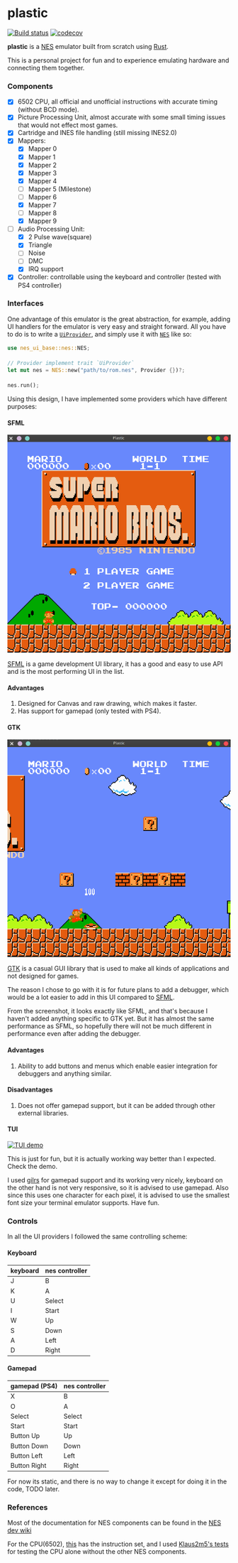 # plastic

[![Build status](https://github.com/Amjad50/plastic/workflows/Rust/badge.svg)](https://actions-badge.atrox.dev/Amjad50/plastic/goto)
[![codecov](https://codecov.io/gh/Amjad50/plastic/branch/master/graph/badge.svg)](https://codecov.io/gh/Amjad50/plastic)

**plastic** is a [NES][NES-wiki] emulator built from scratch using [Rust][Rust].

This is a personal project for fun and to experience emulating hardware and connecting them together.

### Components
- [x] 6502 CPU, all official and unofficial instructions with accurate timing (without BCD mode).
- [x] Picture Processing Unit, almost accurate with some small timing issues that would not effect most games.
- [x] Cartridge and INES file handling (still missing INES2.0)
- [x] Mappers:
  - [x] Mapper 0
  - [x] Mapper 1
  - [x] Mapper 2
  - [x] Mapper 3
  - [x] Mapper 4
  - [ ] Mapper 5 (Milestone)
  - [ ] Mapper 6
  - [x] Mapper 7
  - [ ] Mapper 8
  - [x] Mapper 9
- [ ] Audio Processing Unit:
  - [x] 2 Pulse wave(square)
  - [x] Triangle
  - [ ] Noise
  - [ ] DMC
  - [x] IRQ support
- [x] Controller:
  controllable using the keyboard and controller (tested with PS4 controller)

### Interfaces
One advantage of this emulator is the great abstraction, for example, adding UI
handlers for the emulator is very easy and straight forward. All you have to do
is to write a [`UiProvider`](./nes_ui_base/src/lib.rs), and simply
use it with [`NES`](./nes_ui_base/src/nes.rs) like so:
```rust
use nes_ui_base::nes::NES;

// Provider implement trait `UiProvider`
let mut nes = NES::new("path/to/rom.nes", Provider {})?;

nes.run();
```

Using this design, I have implemented some providers which have
different purposes:

#### SFML
![screenshot SFML](images/SFML_UI.png)

[SFML][SFML] is a game development UI library, it has a good and
easy to use API and is the most performing UI in the list.

#### Advantages
1. Designed for Canvas and raw drawing, which makes it faster.
2. Has support for gamepad (only tested with PS4).

#### GTK
![screenshot SFML](images/GTK_UI.png)

[GTK][GTK] is a casual GUI library that is used to make all kinds
of applications and not designed for games.

The reason I chose to go with it is for future plans to add a
debugger, which would be a lot easier to add in this UI compared
to [SFML](#sfml).

From the screenshot, it looks exactly like SFML, and that's because
I haven't added anything specific to GTK yet. But it has almost the
same performance as SFML, so hopefully there will not be much
different in performance even after adding the debugger.

#### Advantages
1. Ability to add buttons and menus which enable easier integration
   for debuggers and anything similar.
#### Disadvantages
1. Does not offer gamepad support, but it can be added through
   other external libraries.

#### TUI
[![TUI demo](https://img.youtube.com/vi/cMO89-Xljr8/0.jpg)](https://www.youtube.com/watch?v=cMO89-Xljr8)

This is just for fun, but it is actually working way better than
I expected. Check the demo.

I used [gilrs][gilrs] for gamepad support and its working very
nicely, keyboard on the other hand is not very responsive, so it
is advised to use gamepad. Also since this uses one character for
each pixel, it is advised to use the smallest font size your
terminal emulator supports. Have fun.

### Controls
In all the UI providers I followed the same controlling scheme:

#### Keyboard
| keyboard | nes controller |
| -------- | -------------- |
| J | B |
| K | A |
| U | Select |
| I | Start |
| W | Up |
| S | Down |
| A | Left |
| D | Right |

#### Gamepad
| gamepad (PS4) | nes controller |
| -------- | -------------- |
| X | B |
| O | A |
| Select | Select |
| Start | Start |
| Button Up | Up |
| Button Down | Down |
| Button Left | Left |
| Button Right | Right |

For now its static, and there is no way to change it except for
doing it in the code, TODO later.

### References
Most of the documentation for NES components can be found in the [NES dev wiki](http://wiki.nesdev.com/w/index.php/Nesdev_Wiki)

For the CPU(6502), [this](https://www.masswerk.at/6502/6502_instruction_set.html) has the instruction set, and I used
[Klaus2m5's tests](https://github.com/Klaus2m5/6502_65C02_functional_tests) for testing the CPU alone without the other NES components.



[NES-wiki]: https://en.wikipedia.org/wiki/Nintendo_Entertainment_System
[Rust]: https://www.rust-lang.org/
[SFML]: https://www.sfml-dev.org/
[GTK]: https://www.gtk.org/
[gilrs]: https://gitlab.com/gilrs-project/gilrs
